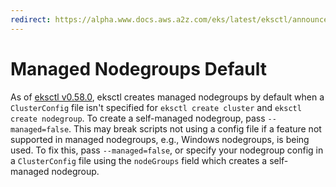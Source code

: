 ```yaml
---
redirect: https://alpha.www.docs.aws.a2z.com/eks/latest/eksctl/announcements.html
---
```

# Managed Nodegroups Default

As of [eksctl v0.58.0](https://github.com/eksctl-io/eksctl/releases/tag/0.58.0), eksctl creates managed nodegroups by
default when a `ClusterConfig` file isn't specified for `eksctl create cluster` and `eksctl create nodegroup`.
To create a self-managed nodegroup, pass `--managed=false`. This may break scripts not using a config file if a feature
not supported in managed nodegroups, e.g., Windows nodegroups, is being used.
To fix this, pass `--managed=false`, or specify your nodegroup config in a `ClusterConfig` file using the
`nodeGroups` field which creates a self-managed nodegroup.
